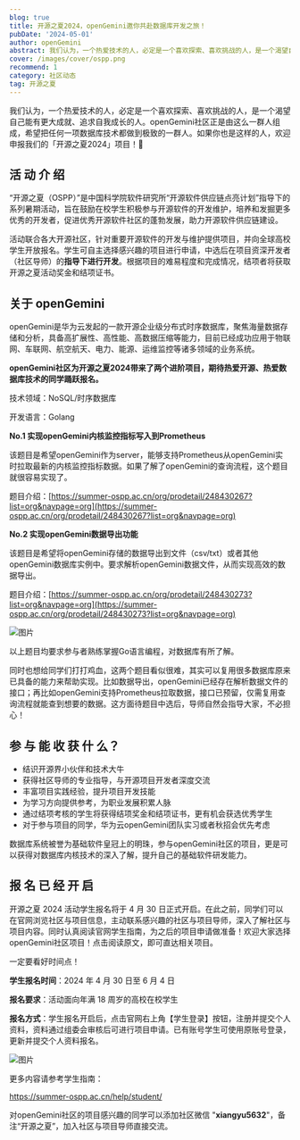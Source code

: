 ```yaml
---
blog: true
title: 开源之夏2024，openGemini邀你共赴数据库开发之旅！
pubDate: '2024-05-01'
author: openGemini
abstract: 我们认为，一个热爱技术的人，必定是一个喜欢探索、喜欢挑战的人，是一个渴望自己能有更大成就、追求自我成长的人，欢迎申报我们的「开源之夏2024」项目！
cover: /images/cover/ospp.png
recommend: 1
category: 社区动态
tag: 开源之夏
---
```


我们认为，一个热爱技术的人，必定是一个喜欢探索、喜欢挑战的人，是一个渴望自己能有更大成就、追求自我成长的人。openGemini社区正是由这么一群人组成，希望把任何一项数据库技术都做到极致的一群人。如果你也是这样的人，欢迎申报我们的「开源之夏2024」项目！💫

## 活 动 介 绍

“开源之夏（OSPP）”是中国科学院软件研究所“开源软件供应链点亮计划”指导下的系列暑期活动，旨在鼓励在校学生积极参与开源软件的开发维护，培养和发掘更多优秀的开发者，促进优秀开源软件社区的蓬勃发展，助力开源软件供应链建设。

活动联合各大开源社区，针对重要开源软件的开发与维护提供项目，并向全球高校学生开放报名。学生可自主选择感兴趣的项目进行申请，中选后在项目资深开发者（社区导师）的**指导下进行开发**。根据项目的难易程度和完成情况，结项者将获取开源之夏活动奖金和结项证书。

## 关于 openGemini

openGemini是华为云发起的一款开源企业级分布式时序数据库，聚焦海量数据存储和分析，具备高扩展性、高性能、高数据压缩等能力，目前已经成功应用于物联网、车联网、航空航天、电力、能源、运维监控等诸多领域的业务系统。

**openGemini社区为开源之夏2024带来了两个进阶项目，期待热爱开源、热爱数据库技术的同学踊跃报名。**

技术领域：NoSQL/时序数据库

开发语言：Golang

**No.1 实现openGemini内核监控指标写入到Prometheus**

该题目是希望openGemini作为server，能够支持Prometheus从openGemini实时拉取最新的内核监控指标数据。如果了解了openGemini的查询流程，这个题目就很容易实现了。

题目介绍：[https://summer-ospp.ac.cn/org/prodetail/248430267?list=org&navpage=org](https://summer-ospp.ac.cn/org/prodetail/248430267?list=org&navpage=org)

**No.2 实现openGemini数据导出功能**

该题目是希望将openGemini存储的数据导出到文件（csv/txt）或者其他openGemini数据库实例中。要求解析openGemini数据文件，从而实现高效的数据导出。

题目介绍：[https://summer-ospp.ac.cn/org/prodetail/248430273?list=org&navpage=org](https://summer-ospp.ac.cn/org/prodetail/248430273?list=org&navpage=org)

![图片](/images/docs_img/ospp.png)

以上题目均要求参与者熟练掌握Go语言编程，对数据库有所了解。

同时也想给同学们打打鸡血，这两个题目看似很难，其实可以复用很多数据库原来已具备的能力来帮助实现。比如数据导出，openGemini已经存在解析数据文件的接口；再比如openGemini支持Prometheus拉取数据，接口已预留，仅需复用查询流程就能查到想要的数据。这方面待题目中选后，导师自然会指导大家，不必担心！

## 参 与 能 收 获 什 么？

- 结识开源界小伙伴和技术大牛
- 获得社区导师的专业指导，与开源项目开发者深度交流
- 丰富项目实践经验，提升项目开发技能
- 为学习方向提供参考，为职业发展积累人脉
- 通过结项考核的学生将获得结项奖金和结项证书，更有机会获选优秀学生
- 对于参与项目的同学，华为云openGemini团队实习或者秋招会优先考虑

数据库系统被誉为基础软件皇冠上的明珠，参与openGemini社区的项目，更是可以获得对数据库内核技术的深入了解，提升自己的基础软件研发能力。

## 报 名 已 经 开 启

开源之夏 2024 活动学生报名将于 4 月 30 日正式开启。在此之前，同学们可以在官网浏览社区与项目信息，主动联系感兴趣的社区与项目导师，深入了解社区与项目内容。同时认真阅读官网学生指南，为之后的项目申请做准备！欢迎大家选择openGemini社区项目！点击阅读原文，即可直达相关项目。



一定要看好时间点！

**学生报名时间**：2024 年 4 月 30 日至 6 月 4 日

**报名要求**：活动面向年满 18 周岁的高校在校学生

**报名方式**：学生报名开启后，点击官网右上角【学生登录】按钮，注册并提交个人资料，资料通过组委会审核后可进行项目申请。已有账号学生可使用原账号登录，更新并提交个人资料报名。

![图片](/images/docs_img/ospp-1.png)



更多内容请参考学生指南：

https://summer-ospp.ac.cn/help/student/

对openGemini社区的项目感兴趣的同学可以添加社区微信 "**xiangyu5632**"，备注“开源之夏”，加入社区与项目导师直接交流。
